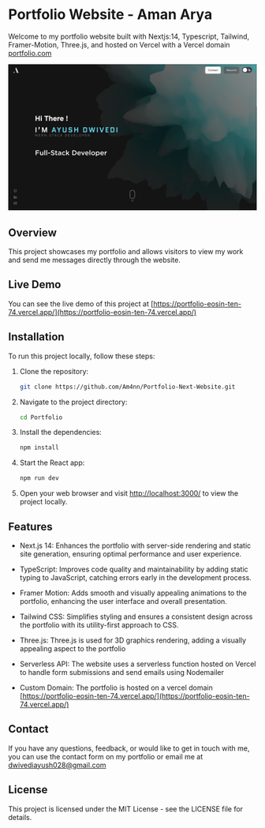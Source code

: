 # Portfolio Website - Aman Arya

Welcome to my portfolio website built with Nextjs:14, Typescript, Tailwind, Framer-Motion, Three.js, and hosted on Vercel with a Vercel domain [portfolio.com](https://portfolio-eosin-ten-74.vercel.app/)

![Portfolio Screenshot Wide](public/preview-wide-dark.png)

## Overview

This project showcases my portfolio and allows visitors to view my work and send me messages directly through the website.

## Live Demo

You can see the live demo of this project at [https://portfolio-eosin-ten-74.vercel.app/](https://portfolio-eosin-ten-74.vercel.app/)

## Installation

To run this project locally, follow these steps:

1. Clone the repository:

   ```bash
   git clone https://github.com/Am4nn/Portfolio-Next-Website.git
   ```

2. Navigate to the project directory:

    ```bash
    cd Portfolio
    ```

3. Install the dependencies:

    ```bash
    npm install
    ```

4. Start the React app:

    ```bash
    npm run dev
    ```

5. Open your web browser and visit <http://localhost:3000/> to view the project locally.

## Features

- Next.js 14: Enhances the portfolio with server-side rendering and static site generation, ensuring optimal performance and user experience.

- TypeScript: Improves code quality and maintainability by adding static typing to JavaScript, catching errors early in the development process.

- Framer Motion: Adds smooth and visually appealing animations to the portfolio, enhancing the user interface and overall presentation.

- Tailwind CSS: Simplifies styling and ensures a consistent design across the portfolio with its utility-first approach to CSS.

- Three.js: Three.js is used for 3D graphics rendering, adding a visually appealing aspect to the portfolio

- Serverless API: The website uses a serverless function hosted on Vercel to handle form submissions and send emails using Nodemailer

- Custom Domain: The portfolio is hosted on a vercel domain [https://portfolio-eosin-ten-74.vercel.app/](https://portfolio-eosin-ten-74.vercel.app/)

## Contact

If you have any questions, feedback, or would like to get in touch with me, you can use the contact form on my portfolio or email me at <dwivediayush028@gmail.com>

## License

This project is licensed under the MIT License - see the LICENSE file for details.
